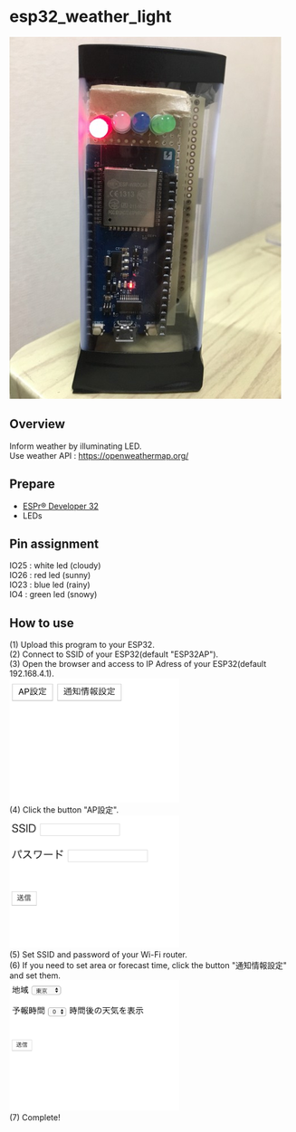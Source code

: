 # esp32_weather_light
![IMG_0841.JPG](https://github.com/kouya17/esp32_weather_light/blob/master/doc/IMG_0841.JPG)

## Overview
Inform weather by illuminating LED.  
Use weather API : <a href="https://openweathermap.org/">https://openweathermap.org/</a>

## Prepare
- <a href="https://www.switch-science.com/catalog/3210/">ESPr® Developer 32</a>
- LEDs

## Pin assignment
IO25 : white led (cloudy)  
IO26 : red led (sunny)  
IO23 : blue led (rainy)  
IO4 : green led (snowy)  

## How to use
(1) Upload this program to your ESP32.  
(2) Connect to SSID of your ESP32(default "ESP32AP").  
(3) Open the browser and access to IP Adress of your ESP32(default 192.168.4.1).  
<img src="https://github.com/kouya17/esp32_weather_light/blob/master/doc/index.png" width="300px">  
(4) Click the button "AP設定".  
<img src="https://github.com/kouya17/esp32_weather_light/blob/master/doc/ssid.png" width="300px">  
(5) Set SSID and password of your Wi-Fi router.  
(6) If you need to set area or forecast time, click the button "通知情報設定" and set them.  
<img src="https://github.com/kouya17/esp32_weather_light/blob/master/doc/setinfo.png" width="300px">  
(7) Complete!